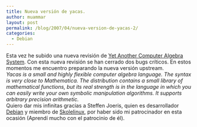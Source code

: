 ```yaml
---
title: Nueva versión de yacas.
author: muammar
layout: post
permalink: /blog/2007/04/nueva-version-de-yacas-2/
categories:
  - Debian
---
```

Esta vez he subido una nueva revisión de [Yet Another Computer Algebra System][1]. Con esta nueva revisión se han cerrado dos bugs críticos. En estos momentos me encuentro preparando la nueva versión upstream.  
*Yacas is a small and highly flexible computer algebra language. The syntax is very close to Mathematica. The distribution contains a small library of mathematical functions, but its real strength is in the language in which you can easily write your own symbolic manipulation algorithms. It supports arbitrary precision arithmetic.*  
Quiero dar mis infinitas gracias a Steffen Joeris, quien es desarrollador [Debian][2] y miembro de [Skolelinux][3], por haber sido mi patrocinador en esta ocasión (Aprendí mucho con el patrocinio de él).

 [1]: http://yacas.sourceforge.net
 [2]: http://www.debian.org
 [3]: http://skolelinux.de/